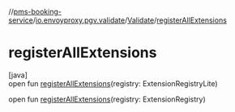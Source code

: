 //[pms-booking-service](../../../index.md)/[io.envoyproxy.pgv.validate](../index.md)/[Validate](index.md)/[registerAllExtensions](register-all-extensions.md)

# registerAllExtensions

[java]\
open fun [registerAllExtensions](register-all-extensions.md)(registry: ExtensionRegistryLite)

open fun [registerAllExtensions](register-all-extensions.md)(registry: ExtensionRegistry)